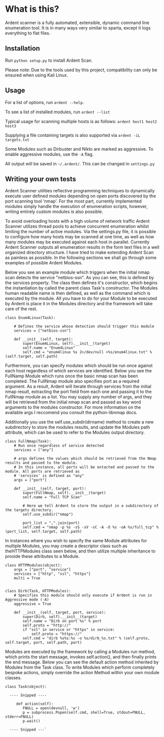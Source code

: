 # What is this?

Ardent scanner is a fully automated, extensible, dynamic command line enumeration tool.
It is in many ways very similar to sparta, except it logs everything to flat files.

## Installation

Run `python setup.py` to install Ardent Scan.

Please note: Due to the tools used by this project, compatibility can only be ensured when using Kali Linux.

## Usage 

For a list of options, run `ardent --help`.

To see a list of installed modules, run `ardent --list` 

Typical usage for scanning multiple hosts is as follows: `ardent host1 host2 host3`

Supplying a file containing targets is also supported via `ardent -iL targets.txt`

Some Modules such as Dirbuster and Nikto are marked as aggressive. To enable aggressive modules, use the `-A` flag.


All output will be saved in `~/.ardent/`. This can be changed in `settings.py`

## Writing your own tests 
Ardent Scanner utilities reflective programming techniques to dynamically execute user defined modules depending on open ports discovered by the port scanning tool 'nmap'. For the most part, currently implemented modules simply handle the execution of enumeration scripts, however, writing entirely custom modules is also possible. 

To avoid overloading hosts with a high volume of network traffic Ardent Scanner utilizes thread pools to achieve concurrent enumeration whilst limiting the number of active modules. Via the settings.py file, it is possible to configure how many hosts may be scanned at one time, as well as how many modules may be executed against each host in parallel. Currently Ardent Scanner outputs all enumeration results in the form text files in a well organized directory structure. I have tried to make extending Ardent Scan as painless as possible. In the following sections we shall go through some examples of possible Ardent Modules.

Below you see an example module which triggers when the initial nmap scan detects the service "netbios-ssn". As you can see, this is defined by the services property. The class then defines it's constructor, which begins the instantiation by called the parent class Task's constructor. The Modules human readable name is then defined, as well as the command which is executed by the module. All you have to do for your Module to be executed by Ardent is place it in the Modules directory and the framework will take care of the rest.
```
class Enum4Linux(Task):
    
    # Defines the service whose detection should trigger this module
    services = ["netbios-ssn"]

    def __init__(self, target):
        super(Enum4Linux, self).__init__(target)
        self.name = "Enum4Linux"
        self.cmd = "enum4linux %s 2>/dev/null >%s/enum4linux.txt" % (self.target, self.path)
```
Furthermore, you can specify modules which should be run once against each host regardless of which services are identified. Below you see the FullNamp Module which runs once the basic nmap scan has been completed. The FullNmap module also specifies port as a required argument. As a result, Ardent will iterate through services from the initial nmap result, extracting the port field from each one and passing it to the FullNmap module as a list. You may supply any number of args, and they will be retrieved from the initial nmap scan and passed as key word arguments to the modules constructor. For more information on the available args I reccomend you consult the python-libnmap docs.

Additionally you use the self.use_subdir(dirname) method to create a new subdirectory to store the modules results, and update the Modules path attribute, which can be used to refer to the Modules output directory.
```
class FullNmap(Task):
    # Run once regardless of service detected
    services = ["any"]
    
    # args defines the values which should be retrieved from the Nmap results and passed to the module.
    # In this instance, all ports will be extacted and passed to the module. All ports are retrieved as
    # 'services' is defined as "any"
    args = ["port"]

    def __init__(self, target, port):
        super(FullNmap, self).__init__(target)
        self.name = "Full TCP Scan"
        
        # Here we tell Ardent to store the output in a subdirectory of the targets directory.
        self.use_subdir("nmap")
        
        port_list = ",".join(port)
        self.cmd = "nmap -p %s -sS -sV -sC -A -O %s -oA %s/full_tcp" % (port_list, self.target, self.path)
 ```

In instances where you wish to specify the same Module attributes for multiple Modules, you may create a descriptor class such as theHTTPModules class seen below, and then utilize multiple inheritance to provide these attributes to a Module.
```
class HTTPModules(object):
    args = ["port", "service"]
    services = ["http", "ssl", "https"]
    multi = True


class Dirb(Task, HTTPModules):
    # Specifies this module should only execute if Ardent is run in Aggressive mode (-A)
    aggressive = True

    def __init__(self, target, port, service):
        super(Dirb, self).__init__(target)
        self.name = "Dirb on port %s" % port
        self.proto = "http://"
        if "ssl" in service or "https" in service:
            self.proto = "https://"
        self.cmd = "dirb %s%s:%s -o %s/dirb_%s.txt" % (self.proto, self.target, port, self.path, port)
```
Modules are executed by the framework by calling a Modules run method, which prints the start message, invokes self.action(), and then finally prints the end message. Below you can see the default action method inherited by Modules from the Task class. To write Modules which perform completely bespoke actions, simply override the action Method within your own module classes.
```
class Task(object):

  ---- Snipped ----
  
     def action(self):
        FNULL = open(devnull, 'w')
        p = subprocess.Popen(self.cmd, shell=True, stdout=FNULL, stderr=FNULL)
        p.wait()
  
  ---- Snipped ---`

